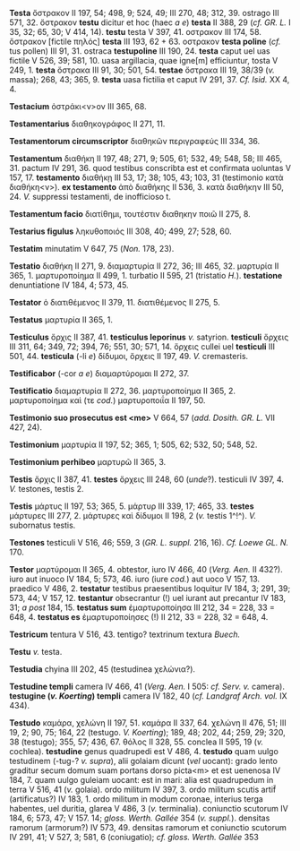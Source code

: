 **Testa** ὄστρακον II 197, 54; 498, 9; 524, 49; III 270, 48; 312, 39.
ostrago III 571, 32. ὄστρακον **testu** dicitur et hoc (haec *a e*)
**testa** II 388, 29 (*cf. GR. L.* I 35, 32; 65, 30; V 414, 14).
**testu** testa V 397, 41. οστρακον III 174, 58. ὄστρακον [fictile
πηλός] **testa** III 193, 62 + 63. οστρακον **testa poline** (*cf.* tus
pollen) III 91, 31. ostraca **testupoline** III 190, 24. **testa** caput
uel uas fictile V 526, 39; 581, 10. uasa argillacia, quae igne[m]
efficiuntur, tosta V 249, 1. **testa** ὄστρακα III 91, 30; 501, 54.
**testae** ὄστρακα III 19, 38/39 (*v.* massa); 268, 43; 365, 9.
**testa** uasa fictilia et caput IV 291, 37. *Cf. Isid.* XX 4, 4.

**Testacium** ὀστράκι\<ν\>ον III 365, 68.

**Testamentarius** διαθηκογράφος II 271, 11.

**Testamentorum circumscriptor** διαθηκῶν περιγραφεύς III 334, 36.

**Testamentum** διαθήκη II 197, 48; 271, 9; 505, 61; 532, 49; 548, 58;
III 465, 31. pactum IV 291, 36. quod testibus conscribta est et
confirmata uoluntas V 157, 17. **testamento** διαθήκῃ III 53, 17; 38;
105, 43; 103, 31 (testimonio κατὰ διαθήκη\<ν\>). **ex testamento** ἀπὸ
διαθήκης II 536, 3. κατὰ διαθήκην III 50, 24. *V.* suppressi testamenti,
de inofficioso t.

**Testamentum facio** διατίθημι, τουτέστιν διαθηκην ποιῶ II 275, 8.

**Testarius figulus** ληκυθοποιός III 308, 40; 499, 27; 528, 60.

**Testatim** minutatim V 647, 75 (*Non.* 178, 23).

**Testatio** διαθήκη II 271, 9. διαμαρτυρία II 272, 36; III 465, 32.
μαρτυρία II 365, 1. μαρτυροποίημα II 499, 1. turbatio II 595, 21
(tristatio *Η.*). **testatione** denuntiatione IV 184, 4; 573, 45.

**Testator** ὁ διατιθέμενος II 379, 11. διατιθέμενος II 275, 5.

**Testatus** μαρτυρία II 365, 1.

**Testiculus** ὄρχις II 387, 41. **testiculus leporinus** *v.* satyrion.
**testiculi** ὄρχεις III 311, 64; 349, 72; 394, 76; 551, 30; 571, 14.
ὄρχεις cullei uel **testiculi** III 501, 44. **testicula** (-li *e*)
δίδυμοι, ὄρχεις II 197, 49. *V.* cremasteris.

**Testificabor** (-cor *a e*) διαμαρτύρομαι II 272, 37.

**Testificatio** διαμαρτυρία II 272, 36. μαρτυροποίημα II 365, 2.
μαρτυροποίημα καὶ (τε *cod.*) μαρτυροποιΐα II 197, 50.

**Testimonio suo prosecutus est \<me\>** V 664, 57 (*add. Dosith. GR.
L.* VII 427, 24).

**Testimonium** μαρτυρία II 197, 52; 365, 1; 505, 62; 532, 50; 548, 52.

**Testimonium perhibeo** μαρτυρῶ II 365, 3.

**Testis** ὄρχις II 387, 41. **testes** ὄρχεις III 248, 60 (*unde*?).
testiculi IV 397, 4. *V.* testones, testis 2.

**Testis** μάρτυς II 197, 53; 365, 5. μάρτυρ III 339, 17; 465, 33.
**testes** μάρτυρες III 277, 2. μάρτυρες καὶ δίδυμοι II 198, 2 (*v.*
testis 1^!^). *V.* subornatus testis.

**Testones** testiculi V 516, 46; 559, 3 (*GR. L. suppl.* 216, 16). *Cf.
Loewe GL. N.* 170.

**Testor** μαρτύρομαι II 365, 4. obtestor, iuro IV 466, 40 (*Verg.*
*Aen.* II 432?). iuro aut inuoco IV 184, 5; 573, 46. iuro (iure *cod.*)
aut uoco V 157, 13. praedico V 486, 2. **testatur** testibus
praesentibus loquitur IV 184, 3; 291, 39; 573, 44; V 157, 12.
**testantur** obsecrantur (!) uel iurant aut precantur IV 183, 31; *a
post* 184, 15. **testatus sum** ἐμαρτυροποίησα III 212, 34 = 228, 33 =
648, 4. **testatus es** ἐμαρτυροποίησες (!) II 212, 33 = 228, 32 = 648,
4.

**Testricum** tentura V 516, 43. tentigo? textrinum textura *Buech.*

**Testu** *v.* testa.

**Testudia** chyina III 202, 45 (testu­dinea χελώνια?).

**Testudine templi** camera IV 466, 41 (*Verg. Aen.* I 505: *cf. Serv.
v.* camera). **testugine (*v. Koerting*) templi** camera IV 182,
40 (*cf. Landgraf Arch. vol.* IX 434).

**Testudo** καμάρα, χελώνη II 197, 51. καμάρα II 337, 64. χελώνη II 476,
51; III 19, 2; 90, 75; 164, 22 (testugo. *V. Koerting*); 189, 48; 202,
44; 259, 29; 320, 38 (testugo); 355, 57; 436, 67. θόλος II 328, 55.
conclea II 595, 19 (*v.* cochlea). **testu­dine** genus quadrupedi est V
486, 4. **testudo** quam uulgo testudinem (-tug-? *v. supra*), alii
golaiam dicunt (*vel* uocant): grado lento graditur secum domum suam
portans dorso picta\<m\> et est uenenosa IV 184, 7. quam uulgo guleiam
uocant: est in mari: alia est quadrupedum in terra V 516, 41 (*v.*
golaia). ordo militum IV 397, 3. ordo militum scutis artif̃
(artificatus?) IV 183, 1. ordo militum in modum coronae, interius terga
habentes, uel duritia, glarea V 486, 3 (*v.* terminalia). coniunctio
scutorum IV 184, 6; 573, 47; V 157. 14; *gloss. Werth. Gallée* 354 (*v.*
*suppl.*). densitas ramorum (armorum?) IV 573, 49. densitas ramorum et
coniunctio scutorum IV 291, 41; V 527, 3; 581, 6 (coniugatio); *cf.
gloss. Werth. Gallée* 353
